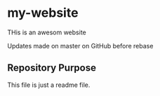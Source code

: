 # my-website

THis is an awesom website

Updates made on master on GitHub before rebase

## Repository Purpose

This file is just a readme file.
